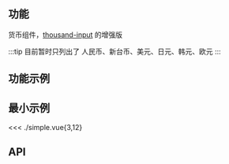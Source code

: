 ## 功能

<CdnTag name="currency" />货币组件，[thousand-input](../../components/thousand-input) 的增强版

:::tip
目前暂时只列出了 人民币、新台币、美元、日元、韩元、欧元
:::

## 功能示例

<Example />

## 最小示例

<<< ./simple.vue{3,12}

## API

<Usage />

<script setup>
import Example from "./example.vue";
import Usage from "./usage.vue";
import CdnTag from "@/components/cdn-tag.vue";
</script>
